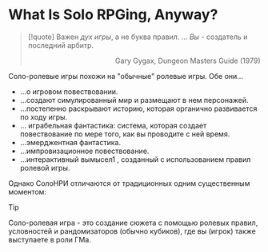 # What Is Solo RPGing, Anyway?

>[!quote] 
>Важен *дух игры*, а не буква правил.
>... *Вы* - создатель и последний арбитр.
><p align='right'>Gary Gygax, Dungeon Masters Guide (1979)</p>

Соло-ролевые игры похожи на "обычные" ролевые игры. Обе они...
- ...о игровом повествовании.
- ...создают симулированный мир и размещают в нем персонажей.
- ...постепенно раскрывают историю, которая органично развивается по ходу игры.
- ... играбельная фантастика: система, которая создает повествование по мере того, как вы проводите с ней время.
- ...эмерджентная фантастика.
- ...импровизационное повествование.
- ...интерактивный вымысел1 , созданный с использованием правил ролевой игры.

Однако CолоНРИ отличаются от традиционных  одним существенным моментом:
>[!tip]
>Соло-ролевая игра - это создание сюжета с помощью ролевых правил, условностей и рандомизаторов (обычно кубиков), где вы (игрок) также выступаете в роли ГМа.

